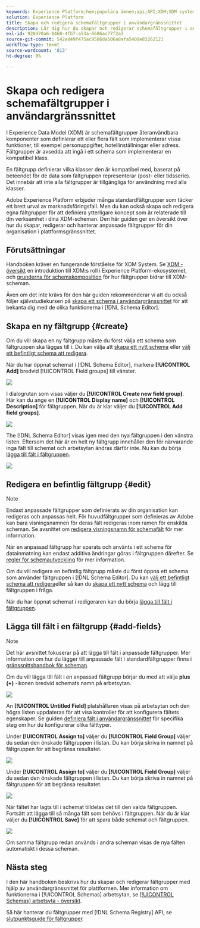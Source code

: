 ```yaml
---
keywords: Experience Platform;hem;populära ämnen;api;API;XDM;XDM system;experience data model;data model;ui;workspace;field group;field groups;
solution: Experience Platform
title: Skapa och redigera schemafältgrupper i användargränssnittet
description: Lär dig hur du skapar och redigerar schemafältgrupper i användargränssnittet i Experience Platform.
exl-id: 928d70a6-0468-4fb7-a53a-6686ac77f2a3
source-git-commit: 542ad49f475ac9586da506a8afa5408e83262121
workflow-type: tm+mt
source-wordcount: '813'
ht-degree: 0%

---
```


# Skapa och redigera schemafältgrupper i användargränssnittet

I Experience Data Model (XDM) är schemafältgrupper återanvändbara komponenter som definierar ett eller flera fält som implementerar vissa funktioner, till exempel personuppgifter, hotellinställningar eller adress. Fältgrupper är avsedda att ingå i ett schema som implementerar en kompatibel klass.

En fältgrupp definierar vilka klasser den är kompatibel med, baserat på beteendet för de data som fältgruppen representerar (post- eller tidsserie). Det innebär att inte alla fältgrupper är tillgängliga för användning med alla klasser.

Adobe Experience Platform erbjuder många standardfältgrupper som täcker ett brett urval av marknadsföringsfall. Men du kan också skapa och redigera egna fältgrupper för att definiera ytterligare koncept som är relaterade till din verksamhet i dina XDM-scheman. Den här guiden ger en översikt över hur du skapar, redigerar och hanterar anpassade fältgrupper för din organisation i plattformsgränssnittet.

## Förutsättningar

Handboken kräver en fungerande förståelse för XDM System. Se [XDM - översikt](../../home.md) en introduktion till XDM:s roll i Experience Platform-ekosystemet, och [grunderna för schemakomposition](../../schema/composition.md) för hur fältgrupper bidrar till XDM-scheman.

Även om det inte krävs för den här guiden rekommenderar vi att du också följer självstudiekursen på [skapa ett schema i användargränssnittet](../../tutorials/create-schema-ui.md) för att bekanta dig med de olika funktionerna i [!DNL Schema Editor].

## Skapa en ny fältgrupp {#create}

Om du vill skapa en ny fältgrupp måste du först välja ett schema som fältgruppen ska läggas till i. Du kan välja att [skapa ett nytt schema](./schemas.md#create) eller [välj ett befintligt schema att redigera](./schemas.md#edit).

När du har öppnat schemat i [!DNL Schema Editor], markera **[!UICONTROL Add]** bredvid [!UICONTROL Field groups] till vänster.

![](../../images/ui/resources/field-groups/add-field-group.png)

I dialogrutan som visas väljer du **[!UICONTROL Create new field group]**. Här kan du ange en **[!UICONTROL Display name]** och **[!UICONTROL Description]** för fältgruppen. När du är klar väljer du **[!UICONTROL Add field groups]**.

![](../../images/ui/resources/field-groups/create-field-group.png)

The [!DNL Schema Editor] visas igen med den nya fältgruppen i den vänstra listen. Eftersom det här är en helt ny fältgrupp innehåller den för närvarande inga fält till schemat och arbetsytan ändras därför inte. Nu kan du börja [lägga till fält i fältgruppen](#add-fields).

![](../../images/ui/resources/field-groups/field-group-added.png)

## Redigera en befintlig fältgrupp {#edit}

>[!NOTE]
>
>Endast anpassade fältgrupper som definierats av din organisation kan redigeras och anpassas helt. För huvudfältgrupper som definieras av Adobe kan bara visningsnamnen för deras fält redigeras inom ramen för enskilda scheman. Se avsnittet om [redigera visningsnamn för schemafält](./schemas.md#display-names) för mer information.
>
>När en anpassad fältgrupp har sparats och använts i ett schema för datainmatning kan endast additiva ändringar göras i fältgruppen därefter. Se [regler för schemautveckling](../../schema/composition.md#evolution) för mer information.

Om du vill redigera en befintlig fältgrupp måste du först öppna ett schema som använder fältgruppen i [!DNL Schema Editor]. Du kan [välj ett befintligt schema att redigera](./schemas.md#edit)eller så kan du [skapa ett nytt schema](./schemas.md#create) och lägg till fältgruppen i fråga.

När du har öppnat schemat i redigeraren kan du börja [lägga till fält i fältgruppen](#add-fields).

## Lägga till fält i en fältgrupp {#add-fields}

>[!NOTE]
>
>Det här avsnittet fokuserar på att lägga till fält i anpassade fältgrupper. Mer information om hur du lägger till anpassade fält i standardfältgrupper finns i [gränssnittshandbok för scheman](./schemas.md#custom-fields-for-standard-groups).

Om du vill lägga till fält i en anpassad fältgrupp börjar du med att välja **plus (+)** -ikonen bredvid schemats namn på arbetsytan.

![](../../images/ui/resources/field-groups/add-field.png)

An **[!UICONTROL Untitled Field]** platshållaren visas på arbetsytan och den högra listen uppdateras för att visa kontroller för att konfigurera fältets egenskaper. Se guiden [definiera fält i användargränssnittet](../fields/overview.md#define) för specifika steg om hur du konfigurerar olika fälttyper.

Under **[!UICONTROL Assign to]** väljer du **[!UICONTROL Field Group]** väljer du sedan den önskade fältgruppen i listan. Du kan börja skriva in namnet på fältgruppen för att begränsa resultatet.

![](../../images/ui/resources/field-groups/select-field-group.png)

Under **[!UICONTROL Assign to]** väljer du **[!UICONTROL Field Group]** väljer du sedan den önskade fältgruppen i listan. Du kan börja skriva in namnet på fältgruppen för att begränsa resultatet.

![](../../images/ui/resources/field-groups/select-field-group.png)

När fältet har lagts till i schemat tilldelas det till den valda fältgruppen. Fortsätt att lägga till så många fält som behövs i fältgruppen. När du är klar väljer du **[!UICONTROL Save]** för att spara både schemat och fältgruppen.

![](../../images/ui/resources/field-groups/complete-field-group.png)

Om samma fältgrupp redan används i andra scheman visas de nya fälten automatiskt i dessa scheman.

## Nästa steg

I den här handboken beskrivs hur du skapar och redigerar fältgrupper med hjälp av användargränssnittet för plattformen. Mer information om funktionerna i [!UICONTROL Schemas] arbetsytan, se [[!UICONTROL Schemas] arbetsyta - översikt](../overview.md).

Så här hanterar du fältgrupper med [!DNL Schema Registry] API, se [slutpunktsguide för fältgrupper](../../api/field-groups.md).
